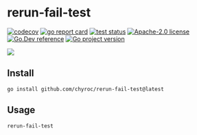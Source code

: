 # rerun-fail-test

[![codecov](https://codecov.io/gh/chyroc/rerun-fail-test/branch/master/graph/badge.svg?token=Z73T6YFF80)](https://codecov.io/gh/chyroc/rerun-fail-test)
[![go report card](https://goreportcard.com/badge/github.com/chyroc/rerun-fail-test "go report card")](https://goreportcard.com/report/github.com/chyroc/rerun-fail-test)
[![test status](https://github.com/chyroc/rerun-fail-test/actions/workflows/test.yml/badge.svg)](https://github.com/chyroc/rerun-fail-test/actions)
[![Apache-2.0 license](https://img.shields.io/badge/License-Apache%202.0-brightgreen.svg)](https://opensource.org/licenses/Apache-2.0)
[![Go.Dev reference](https://img.shields.io/badge/go.dev-reference-blue?logo=go&logoColor=white)](https://pkg.go.dev/github.com/chyroc/rerun-fail-test)
[![Go project version](https://badge.fury.io/go/github.com%2Fchyroc%2Frerun-fail-test.svg)](https://badge.fury.io/go/github.com%2Fchyroc%2Frerun-fail-test)

![](./header.png)

## Install

```shell
go install github.com/chyroc/rerun-fail-test@latest
```

## Usage

```shell
rerun-fail-test
```
